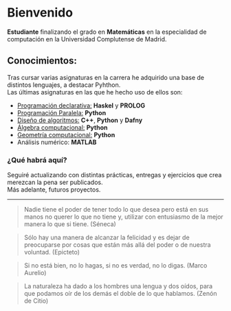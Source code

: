 # Bienvenido

**Estudiante** finalizando el grado en **Matemáticas** en la especialidad de computación en la Universidad Complutense de Madrid.

## Conocimientos:

Tras cursar varias asignaturas en la carrera he adquirido una base de distintos lenguajes, a destacar Pyhthon.  
Las últimas asignaturas en las que he hecho uso de ellos son:

* [Programación declarativa:](https://github.com/SergioGM08/PRDE-22-23.git) **Haskel**  y **PROLOG**
* [Programación Paralela:](https://github.com/SergioGM08/PRPA-22-23.git) **Python**
* [Diseño de algoritmos:](https://github.com/SergioGM08/DIAL-22-23.git) **C++**, **Python** y **Dafny**
* [Álgebra computacional:](https://github.com/SergioGM08/ALCP-23-24.git) **Python**
* [Geometría computacional:](https://github.com/SergioGM08/GCOM-23-24) **Python**
* Análisis numérico: **MATLAB**


### ¿Qué habrá aquí?

Seguiré actualizando con distintas prácticas, entregas y ejercicios que crea merezcan la pena ser publicados.  
Más adelante, futuros proyectos.

---

>Nadie tiene el poder de tener todo lo que desea pero está en sus manos no querer lo que no tiene y, utilizar con entusiasmo de la mejor manera lo que si tiene. (Séneca)

>Sólo hay una manera de alcanzar la felicidad y es dejar de preocuparse por cosas que están más allá del poder o de nuestra voluntad. (Epicteto)

>Si no está bien, no lo hagas, si no es verdad, no lo digas. (Marco Aurelio)

>La naturaleza ha dado a los hombres una lengua y dos oídos, para que podamos oír de los demás el doble de lo que hablamos. (Zenón de Citio)
